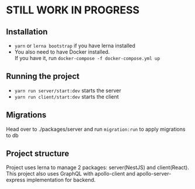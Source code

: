 # STILL WORK IN PROGRESS

## Installation

- ```yarn``` or ```lerna bootstrap``` if you have lerna installed
- You also need to have Docker installed. <br />
  If you have it, run ```docker-compose -f docker-compose.yml up```
  
## Running the project

- ```yarn run server/start:dev``` starts the server
- ```yarn run client/start:dev``` starts the client

## Migrations

Head over to ./packages/server and run ```migration:run``` to apply migrations to db


## Project structure

Project uses lerna to manage 2 packages: server(NestJS) and client(React).
This project also uses GraphQL with apollo-client and apollo-server-express implementation for backend.